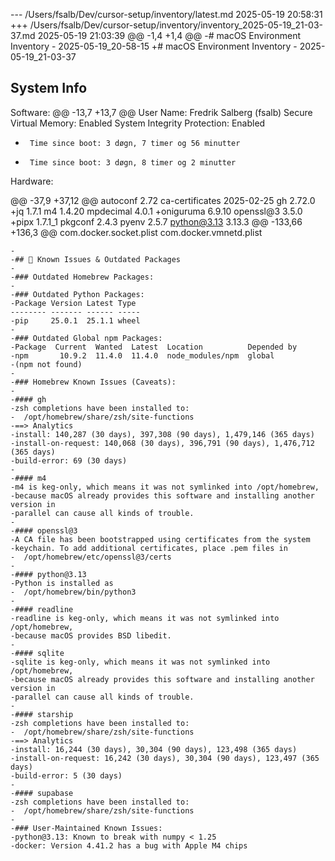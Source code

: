 --- /Users/fsalb/Dev/cursor-setup/inventory/latest.md	2025-05-19 20:58:31
+++ /Users/fsalb/Dev/cursor-setup/inventory/inventory_2025-05-19_21-03-37.md	2025-05-19 21:03:39
@@ -1,4 +1,4 @@
-# macOS Environment Inventory - 2025-05-19_20-58-15
+# macOS Environment Inventory - 2025-05-19_21-03-37
 
 ## System Info
 Software:
@@ -13,7 +13,7 @@
       User Name: Fredrik Salberg (fsalb)
       Secure Virtual Memory: Enabled
       System Integrity Protection: Enabled
-      Time since boot: 3 døgn, 7 timer og 56 minutter
+      Time since boot: 3 døgn, 8 timer og 2 minutter
 
 Hardware:
 
@@ -37,9 +37,12 @@
 autoconf 2.72
 ca-certificates 2025-02-25
 gh 2.72.0
+jq 1.7.1
 m4 1.4.20
 mpdecimal 4.0.1
+oniguruma 6.9.10
 openssl@3 3.5.0
+pipx 1.7.1_1
 pkgconf 2.4.3
 pyenv 2.5.7
 python@3.13 3.13.3
@@ -133,66 +136,3 @@
 com.docker.socket.plist
 com.docker.vmnetd.plist
 ```
-
-## 🚨 Known Issues & Outdated Packages
-
-### Outdated Homebrew Packages:
-
-### Outdated Python Packages:
-Package Version Latest Type
-------- ------- ------ -----
-pip     25.0.1  25.1.1 wheel
-
-### Outdated Global npm Packages:
-Package  Current  Wanted  Latest  Location          Depended by
-npm       10.9.2  11.4.0  11.4.0  node_modules/npm  global
-(npm not found)
-
-### Homebrew Known Issues (Caveats):
-
-#### gh
-zsh completions have been installed to:
-  /opt/homebrew/share/zsh/site-functions
-==> Analytics
-install: 140,287 (30 days), 397,308 (90 days), 1,479,146 (365 days)
-install-on-request: 140,068 (30 days), 396,791 (90 days), 1,476,712 (365 days)
-build-error: 69 (30 days)
-
-#### m4
-m4 is keg-only, which means it was not symlinked into /opt/homebrew,
-because macOS already provides this software and installing another version in
-parallel can cause all kinds of trouble.
-
-#### openssl@3
-A CA file has been bootstrapped using certificates from the system
-keychain. To add additional certificates, place .pem files in
-  /opt/homebrew/etc/openssl@3/certs
-
-#### python@3.13
-Python is installed as
-  /opt/homebrew/bin/python3
-
-#### readline
-readline is keg-only, which means it was not symlinked into /opt/homebrew,
-because macOS provides BSD libedit.
-
-#### sqlite
-sqlite is keg-only, which means it was not symlinked into /opt/homebrew,
-because macOS already provides this software and installing another version in
-parallel can cause all kinds of trouble.
-
-#### starship
-zsh completions have been installed to:
-  /opt/homebrew/share/zsh/site-functions
-==> Analytics
-install: 16,244 (30 days), 30,304 (90 days), 123,498 (365 days)
-install-on-request: 16,242 (30 days), 30,304 (90 days), 123,497 (365 days)
-build-error: 5 (30 days)
-
-#### supabase
-zsh completions have been installed to:
-  /opt/homebrew/share/zsh/site-functions
-
-### User-Maintained Known Issues:
-python@3.13: Known to break with numpy < 1.25
-docker: Version 4.41.2 has a bug with Apple M4 chips
